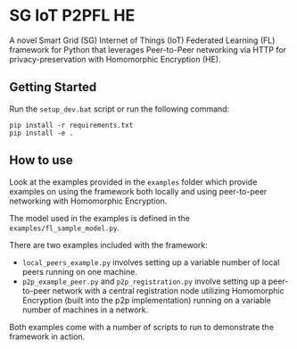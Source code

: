 # SG IoT P2PFL HE
A novel Smart Grid (SG) Internet of Things (IoT) Federated Learning (FL) framework for Python that leverages Peer-to-Peer networking via HTTP for privacy-preservation with Homomorphic Encryption (HE).

## Getting Started
Run the `setup_dev.bat` script or run the following command:
```
pip install -r requirements.txt
pip install -e .
```

## How to use
Look at the examples provided in the `examples` folder which provide examples on using the framework both locally and using peer-to-peer networking with Homomorphic Encryption.

The model used in the examples is defined in the `examples/fl_sample_model.py`.

There are two examples included with the framework:
* `local_peers_example.py` involves setting up a variable number of local peers running on one machine.
* `p2p_example_peer.py` and `p2p_registration.py` involve setting up a peer-to-peer network with a central registration node utilizing Homomorphic Encryption (built into the p2p implementation) running on a variable number of machines in a network.

Both examples come with a number of scripts to run to demonstrate the framework in action.
